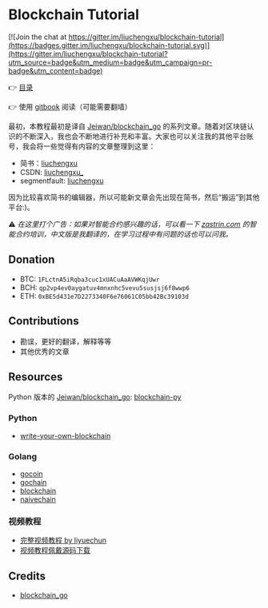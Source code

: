 Blockchain Tutorial
===================

[![Join the chat at https://gitter.im/liuchengxu/blockchain-tutorial](https://badges.gitter.im/liuchengxu/blockchain-tutorial.svg)](https://gitter.im/liuchengxu/blockchain-tutorial?utm_source=badge&utm_medium=badge&utm_campaign=pr-badge&utm_content=badge)

:point_right: [目录](content/SUMMARY.md)

:point_right: 使用 [gitbook](https://liuchengxu.gitbooks.io/blockchain-tutorial/content/) 阅读（可能需要翻墙）

最初，本教程最初是译自 [Jeiwan/blockchain_go](https://github.com/Jeiwan/blockchain_go) 的系列文章。随着对区块链认识的不断深入，我也会不断地进行补充和丰富。大家也可以关注我的其他平台账号，我会将一些觉得有内容的文章整理到这里：

- 简书：[liuchengxu](https://www.jianshu.com/u/daf68451f175)
- CSDN: [liuchengxu_](http://blog.csdn.net/simple_the_best)
- segmentfault: [liuchengxu](https://segmentfault.com/u/liuchengxu)

因为比较喜欢简书的编辑器，所以可能新文章会先出现在简书，然后“搬运”到其他平台:)。

:warning: *在这里打个广告：如果对智能合约感兴趣的话，可以看一下 [zastrin.com](https://cn.zastrin.com/) 的智能合约培训，中文版是我翻译的，在学习过程中有问题的话也可以问我。*

## Donation

- BTC: `1FLctnA5iRqba3cuc1xUACuAaAVWKqjUwr`
- BCH: `qp2vp4ev0aygatuv4mnxnhc5vevu5susjsj6f8wwp6`
- ETH: `0xBE5d431e7D2273340F6e76061C05bb42Bc39103d`

## Contributions

- 勘误，更好的翻译，解释等等
- 其他优秀的文章

## Resources

Python 版本的 [Jeiwan/blockchain_go](https://github.com/Jeiwan/blockchain_go): [blockchain-py](https://github.com/yummybian/blockchain-py)

### Python

- [write-your-own-blockchain](https://bigishdata.com/2017/10/17/write-your-own-blockchain-part-1-creating-storing-syncing-displaying-mining-and-proving-work/)

### Golang

- [gocoin](https://github.com/piotrnar/gocoin)
- [gochain](https://github.com/crisadamo/gochain)
- [blockchain](https://github.com/izqui/blockchain)
- [naivechain](https://github.com/kofj/naivechain)

### 视频教程

- [完整视频教程 by liyuechun](https://www.youtube.com/channel/UCRxmNhjCYQkGVbKSumcK5Wg/videos?view_as=subscriber)
- [视频教程佩戴源码下载](https://github.com/liyuechun/blockchain_go_videos)


## Credits

- [blockchain_go](https://github.com/Jeiwan/blockchain_go)


